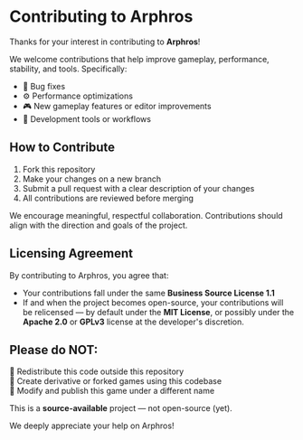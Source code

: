 # Contributing to Arphros

Thanks for your interest in contributing to **Arphros**!

We welcome contributions that help improve gameplay, performance, stability, and tools. Specifically:
- 🐞 Bug fixes
- ⚙️ Performance optimizations
- 🎮 New gameplay features or editor improvements
- 🧰 Development tools or workflows

## How to Contribute

1. Fork this repository
2. Make your changes on a new branch
3. Submit a pull request with a clear description of your changes
4. All contributions are reviewed before merging

We encourage meaningful, respectful collaboration. Contributions should align with the direction and goals of the project.

## Licensing Agreement

By contributing to Arphros, you agree that:
- Your contributions fall under the same **Business Source License 1.1**
- If and when the project becomes open-source, your contributions will be relicensed — by default under the **MIT License**, or possibly under the **Apache 2.0** or **GPLv3** license at the developer's discretion.

## Please do NOT:

🚫 Redistribute this code outside this repository  
🚫 Create derivative or forked games using this codebase  
🚫 Modify and publish this game under a different name

This is a **source-available** project — not open-source (yet).

We deeply appreciate your help on Arphros!